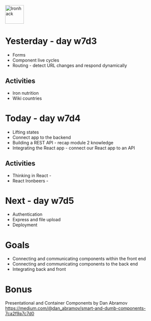 <img src="https://raw.githubusercontent.com/webmad1019-1/w1d3-advanced-selectors-positioning-full-layout/master/img/ironhack.svg?sanitize=true" alt="Ironhack" width="60"/>

# Yesterday - day w7d3

- Forms
- Component live cycles
- Routing - detect URL changes and respond dynamically

## Activities

- Iron nutrition
- Wiki countries

# Today - day w7d4

- Lifting states
- Connect app to the backend
- Building a REST API - recap module 2 knowledge 
- Integrating the React app - connect our React app to an API

## Activities

- Thinking in React -
- React Ironbeers - 

# Next - day w7d5

- Authentication
- Express and file upload
- Deployment

# Goals

- Connecting and communicating components within the front end
- Connecting and communicating components to the back end
- Integrating back and front

# Bonus

Presentational and Container Components by Dan Abramov https://medium.com/@dan_abramov/smart-and-dumb-components-7ca2f9a7c7d0

